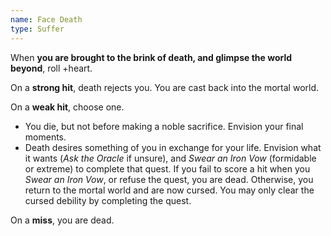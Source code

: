 ```yaml
---
name: Face Death
type: Suffer
---
```


When **you are brought to the brink of death, and glimpse the world beyond**, roll +heart.

On a **strong hit**, death rejects you. You are cast back into the mortal world.

On a **weak hit**, choose one.

- You die, but not before making a noble sacrifice. Envision your final moments.
- Death desires something of you in exchange for your life. Envision what it wants (_Ask the Oracle_ if unsure), and _Swear an Iron Vow_ (formidable or extreme) to complete that quest. If you fail to score a hit when you _Swear an Iron Vow_, or refuse the quest, you are dead. Otherwise, you return to the mortal world and are now cursed. You may only clear the cursed debility by completing the quest.

On a **miss**, you are dead.
